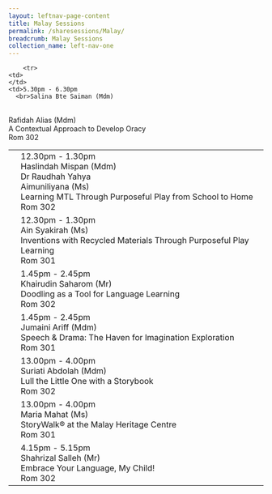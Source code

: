 ```yaml
---
layout: leftnav-page-content
title: Malay Sessions
permalink: /sharesessions/Malay/
breadcrumb: Malay Sessions
collection_name: left-nav-one
---
```



<table>
  <tr>
    <td>
    </td>
    <td>12.30pm - 1.30pm
      <br>Haslindah Mispan (Mdm)
<br>Dr Raudhah Yahya
<br>Aimuniliyana (Ms)
      <br>Learning MTL Through Purposeful Play from School to Home
      <br> Rom 302
    </td>
  </tr>
    <tr>
    <td>
    </td>
    <td>12.30pm - 1.30pm
      <br>Ain Syakirah (Ms)
      <br>Inventions with Recycled Materials Through Purposeful Play Learning
      <br> Rom 301
    </td>
  </tr>
   <tr>
    <td>
    </td>
    <td>1.45pm - 2.45pm
<br>Khairudin Saharom (Mr)
      <br>Doodling as a Tool  for Language Learning
      <br> Rom 302
    </td>
  </tr>
    <tr>
    <td>
    </td>
    <td>1.45pm - 2.45pm
      <br>Jumaini Ariff (Mdm)
      <br>Speech & Drama:
The Haven for Imagination Exploration
      <br> Rom 301
    </td>
  </tr>
    <tr>
    <td>
    </td>
    <td>13.00pm - 4.00pm
      <br>Suriati Abdolah (Mdm)
      <br>Lull the Little One with a Storybook
      <br> Rom 302
    </td>
  </tr>
    <tr>
    <td>
    </td>
    <td>13.00pm - 4.00pm
      <br>Maria Mahat (Ms)
      <br> StoryWalk® at the Malay Heritage Centre
      <br> Rom 301
    </td>
  </tr>
    <tr>
    <td>
    </td>
    <td>4.15pm - 5.15pm
      <br>Shahrizal Salleh (Mr)
      <br> Embrace Your Language, My Child!
      <br> Rom 302
    </td>
  </tr>

        <tr>
    <td>
    </td>
    <td>5.30pm - 6.30pm
      <br>Salina Bte Saiman (Mdm)
<br>Rafidah Alias (Mdm)
      <br> A Contextual Approach to Develop  Oracy
      <br> Rom 302
    </td>
  </tr>


</table>
